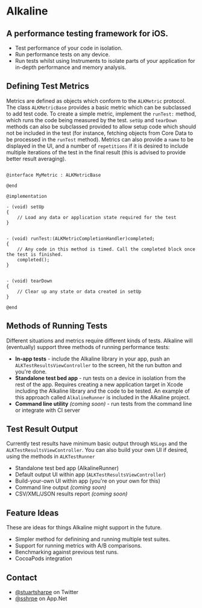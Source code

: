 # Alkaline

## A performance testing framework for iOS.

- Test performance of your code in isolation.
- Run performance tests on any device.
- Run tests whilst using Instruments to isolate parts of your application for in-depth performance and memory analysis.

## Defining Test Metrics

Metrics are defined as objects which conform to the `ALKMetric` protocol. The class `ALKMetricBase` provides a basic metric which can be subclassed to add test code. To create a simple metric, implement the `runTest:` method, which runs the code being measured by the test. `setUp` and `tearDown` methods can also be subclassed provided to allow setup code which should not be included in the test (for instance, fetching objects from Core Data to be processed in the `runTest` method). Metrics can also provide a `name` to be displayed in the UI, and a number of `repetitions` if it is desired to include multiple iterations of the test in the final result (this is advised to provide better result averaging).

```objc

@interface MyMetric : ALKMetricBase

@end

@implementation

- (void) setUp
{
    // Load any data or application state required for the test
}


- (void) runTest:(ALKMetricCompletionHandler)completed;
{
    // Any code in this method is timed. Call the completed block once the test is finished.
    completed();
}


- (void) tearDown
{
    // Clear up any state or data created in setUp
}

@end

```

## Methods of Running Tests

Different situations and metrics require different kinds of tests. Alkaline will (eventually) support three methods of running performance tests:

- **In-app tests** - include the Alkaline library in your app, push an `ALKTestResultsViewController` to the screen, hit the run button and you're done.
- **Standalone test bed app** - run tests on a device in isolation from the rest of the app. Requires creating a new application target in Xcode including the Alkaline library and the code to be tested. An example of this approach called `AlkalineRunner` is included in the Alkaline project.
- **Command line utility** *(coming soon)* - run tests from the command line or integrate with CI server

## Test Result Output

Currently test results have minimum basic output through `NSLogs` and the `ALKTestResultsViewController`. You can also build your own UI if desired, using the methods in `ALKTestRunner`

- Standalone test bed app (AlkalineRunner)
- Default output UI within app (`ALKTestResultsViewController`)
- Build-your-own UI within app (you're on your own for this)
- Command line output *(coming soon)*
- CSV/XML/JSON results report *(coming soon)*

## Feature Ideas

These are ideas for things Alkaline might support in the future.

- Simpler method for definining and running multiple test suites.
- Support for running metrics with A/B comparisons.
- Benchmarking against previous test runs.
- CocoaPods integration

## Contact

- [@stuartsharpe](http://twitter.com/stuartsharpe) on Twitter
- [@sshrpe](http://alpha.app.net/sshrpe) on App.Net

